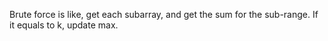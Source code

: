 
Brute force is like,  get each subarray, and get the sum for the sub-range. If it equals to k, update max.   

